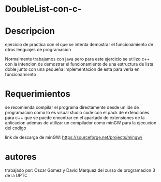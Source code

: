 # DoubleList-con-c-

# Descripcion
ejercicio de practica con el que se intenta demostrar el funcionamiento de otros lenguajes de programacion

Normalmente trabajamos con java pero para este ejercicio se utilizo c++ con la intencion de demostrar el funcionamiento de una estructura de lista doble junto con una pequeña implementacion de esta para verla en funcionamiento

# Requerimientos
se recomienda compilar el programa directamente desde un ide de programacion como lo es visual studio code con el pack de extenciones para c++ que se puede encontrar en el apartado de extensiones de la aplicacion ademas de utilizar un compilador como minGW para la ejecucion del codigo

link de descarga de minGW: https://sourceforge.net/projects/mingw/

# autores
trabajado por: Oscar Gomez y David Marquez del curso de programacion 3 de la UPTC
